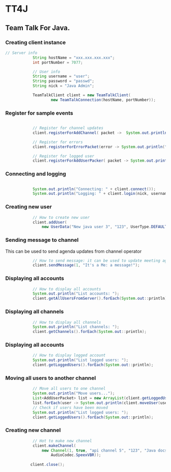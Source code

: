 # TT4J

## Team Talk For Java.

### Creating client instance
``` java
// Server info
            String hostName = "xxx.xxx.xxx.xxx";
            int portNumber = 7077;

            // User info
            String username = "user";
            String password = "passwd";
            String nick = "Java Admin";

            TeamTalkClient client = new TeamTalkClient(
                    new TeamTalkConnection(hostName, portNumber));
```

### Register for sample events
``` java

            // Register for channel updates
            client.registerForAddChannel( packet ->  System.out.println("Event: " + packet));

            // Register for errors
            client.registerForErrorPacket(error -> System.out.println("Error: " + error));

            // Register for logged user
            client.registerForAddUserPacker( packet -> System.out.println("User: " + packet));
```

### Connecting and logging
``` java

            System.out.println("Connecting: " + client.connect());
            System.out.println("Logging: " + client.login(nick, username, password));

```
### Creating new user
``` java
            // How to create new user
            client.addUser(
                new UserData("New java user 3", "123", UserType.DEFAULT, "new user", "1"));
```
### Sending message to channel
This can be used to send agenda updates from channel operator
``` java
            // How to send message: it can be used to update meeting agenda
            client.sendMessage(1, "It's a Me: a message!");
```

### Displaying all accounts
``` java
            // How to display all accounts
            System.out.println("List accounts: ");
            client.getAllUsersFromServer().forEach(System.out::println);
```

### Displaying all channels
``` java
            // How to display all channels
            System.out.println("List channels: ");
            client.getChannels().forEach(System.out::println);
```

### Displaying all accounts
``` java
            // How to display logged account
            System.out.println("List logged users: ");
            client.getLoggedUsers().forEach(System.out::println);
```

### Moving all users to another channel
``` java
            // Move all users to one channel
            System.out.println("Move users...");
            List<AddUserPacket> list = new ArrayList(client.getLoggedUsers());
            list.forEach(user -> System.out.println(client.moveUser(user.getUserid(), 2)));
            // Check if users have been moved
            System.out.println("List logged users: ");
            client.getLoggedUsers().forEach(System.out::println);
```

### Creating new channel
``` java
            // Hot to make new channel
            client.makeChannel(
            	new Channel(1, true, "api channel 5", "123", "Java docs",
                	AudioCodec.SpeexVBR));
           
           client.close();
```
